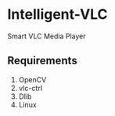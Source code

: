 # Intelligent-VLC
Smart VLC Media Player

## Requirements

1. OpenCV
2. vlc-ctrl
3. Dlib
4. Linux 

